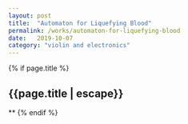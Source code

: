 ```yaml
---
layout: post
title:  "Automaton for Liquefying Blood"
permalink: /works/automaton-for-liquefying-blood
date:   2019-10-07
category: "violin and electronics"
---
```

{% if page.title %}
<h2>{{page.title | escape}}</h2>
**
{% endif %}
